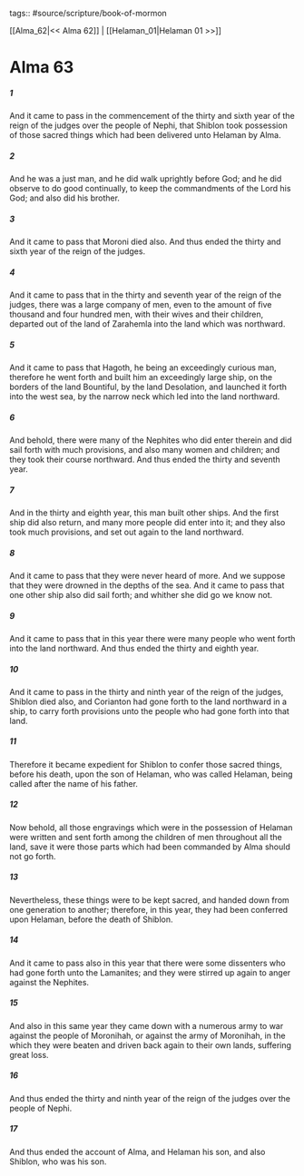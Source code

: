 tags:: #source/scripture/book-of-mormon

[[Alma_62|<< Alma 62]] | [[Helaman_01|Helaman 01 >>]]

# Alma 63

##### 1

And it came to pass in the commencement of the thirty and sixth year of the reign of the judges over the people of Nephi, that Shiblon took possession of those sacred things which had been delivered unto Helaman by Alma.

##### 2

And he was a just man, and he did walk uprightly before God; and he did observe to do good continually, to keep the commandments of the Lord his God; and also did his brother.

##### 3

And it came to pass that Moroni died also. And thus ended the thirty and sixth year of the reign of the judges.

##### 4

And it came to pass that in the thirty and seventh year of the reign of the judges, there was a large company of men, even to the amount of five thousand and four hundred men, with their wives and their children, departed out of the land of Zarahemla into the land which was northward.

##### 5

And it came to pass that Hagoth, he being an exceedingly curious man, therefore he went forth and built him an exceedingly large ship, on the borders of the land Bountiful, by the land Desolation, and launched it forth into the west sea, by the narrow neck which led into the land northward.

##### 6

And behold, there were many of the Nephites who did enter therein and did sail forth with much provisions, and also many women and children; and they took their course northward. And thus ended the thirty and seventh year.

##### 7

And in the thirty and eighth year, this man built other ships. And the first ship did also return, and many more people did enter into it; and they also took much provisions, and set out again to the land northward.

##### 8

And it came to pass that they were never heard of more. And we suppose that they were drowned in the depths of the sea. And it came to pass that one other ship also did sail forth; and whither she did go we know not.

##### 9

And it came to pass that in this year there were many people who went forth into the land northward. And thus ended the thirty and eighth year.

##### 10

And it came to pass in the thirty and ninth year of the reign of the judges, Shiblon died also, and Corianton had gone forth to the land northward in a ship, to carry forth provisions unto the people who had gone forth into that land.

##### 11

Therefore it became expedient for Shiblon to confer those sacred things, before his death, upon the son of Helaman, who was called Helaman, being called after the name of his father.

##### 12

Now behold, all those engravings which were in the possession of Helaman were written and sent forth among the children of men throughout all the land, save it were those parts which had been commanded by Alma should not go forth.

##### 13

Nevertheless, these things were to be kept sacred, and handed down from one generation to another; therefore, in this year, they had been conferred upon Helaman, before the death of Shiblon.

##### 14

And it came to pass also in this year that there were some dissenters who had gone forth unto the Lamanites; and they were stirred up again to anger against the Nephites.

##### 15

And also in this same year they came down with a numerous army to war against the people of Moronihah, or against the army of Moronihah, in the which they were beaten and driven back again to their own lands, suffering great loss.

##### 16

And thus ended the thirty and ninth year of the reign of the judges over the people of Nephi.

##### 17

And thus ended the account of Alma, and Helaman his son, and also Shiblon, who was his son.
